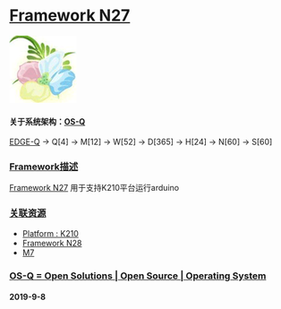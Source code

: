 ﻿# [Framework N27](https://github.com/OS-Q/N27)
[![sites](OS-Q/OS-Q.png)](http://www.OS-Q.com)
#### 关于系统架构：[OS-Q](https://github.com/OS-Q/OS-Q)

[EDGE-Q](https://github.com/OS-Q/EDGE-Q) -> Q[4] -> M[12] -> W[52] -> D[365] -> H[24] -> N[60] -> S[60]

### [Framework描述](https://github.com/OS-Q/N27/wiki) 

[Framework N27](https://github.com/OS-Q/N27) 用于支持K210平台运行arduino

### [关联资源](https://github.com/OS-Q/)

 *  [ Platform : K210](https://github.com/OS-Q/H13) 
*   [Framework N28](https://github.com/OS-Q/N28)
 *  [ M7](https://github.com/OS-Q/M7) 

### [OS-Q = Open Solutions | Open Source |  Operating System ](http://www.OS-Q.com/N27)
####  2019-9-8